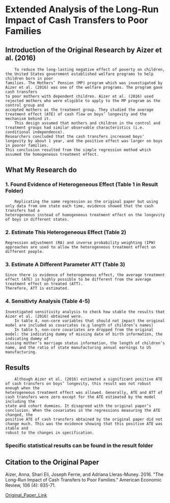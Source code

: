 # Extended Analysis of the Long-Run Impact of Cash Transfers to Poor Families

## Introduction of the Original Research by Aizer et al. (2016)
        To reduce the long-lasting negative effect of poverty on children, the United States government established welfare programs to help children born in poor
    families. The Mothers’ Pension (MP) program which was investigated by Aizer et al. (2016) was one of the welfare programs. The program gave cash transfers 
    to poor mothers with dependent children. Aizer et al. (2016) used rejected mothers who were eligible to apply to the MP program as the control group and 
    accepted mothers as the treatment group. They studied the average treatment effect (ATE) of cash flow on boys’ longevity and the mechanism behind it. 
        This design assumed that mothers and children in the control and treatment groups had similar observable characteristics (i.e. conditional independence). 
    Researchers concluded that the cash transfers increased boys’ longevity by about 1 year, and the positive effect was larger on boys in poorer families. 
    This conclusion resulted from the simple regression method which assumed the homogeneous treatment effect. 
## What My Research do
### 1. Found Evidence of Heterogeneous Effect (Table 1 in Result Folder)
        Replicating the same regression as the original paper but using only data from one state each time, evidence showed that the cash transfers had a
    heterogeneous instead of homogeneous treatment effect on the longevity of boys in different states.
### 2. Estimate This Heterogeneous Effect (Table 2)
    Regression adjustment (RA) and inverse probability weighting (IPW) approaches are used to allow the heterogeneous treatment effect on different people.
### 3. Estimate A Different Parameter ATT (Table 3)
    Since there is evidence of heterogeneous effect, the average treatment effect (ATE) is highly possible to be different from the average treatment effect on treated (ATT). 
    Therefore, ATT is estimated.
### 4. Sensitivty Analysis (Table 4-5)
    Investigated sensitivity analysis to check how stable the results that Aizer et al. (2016) obtained were. 
        In table 4, non-core variables that should not impact the original model are included as covariates (e.g length of children’s names)
        In table 5, non-core covariates are dropped from the original model: the indicating dummy of missing date of birth information, the indicating dummy of 
    missing mother’s marriage status information, the length of children’s name, and the ratio of state manufacturing annual earnings to US manufacturing.
## Results
        Although Aizer et al. (2016) estimated a significant positive ATE of cash transfers on boys’ longevity, this result was not robust enough when the 
    heterogeneous treatment effect was allowed. Generally, ATE and ATT of cash transfers were zero except for the ATE estimated by the model including the 
    state and cohort dummies. It disagreed with the original paper’s conclusion. When the covariates in the regressions measuring the ATE changed, the 
    positive ATE of cash transfers obtained by the original paper did not change much. This was the evidence showing that this positive ATE was stable and 
    robust to the changes in specification.

### Specific statistical results can be found in the result folder



 ## Citation to the Original Paper   
Aizer, Anna, Shari Eli, Joseph Ferrie, and Adriana Lleras-Muney. 2016. "The Long-Run Impact of Cash Transfers to Poor Families." American Economic Review, 106 (4): 935-71.

[Original_Paper_Link](https://www.aeaweb.org/articles?id=10.1257/aer.20140529)

